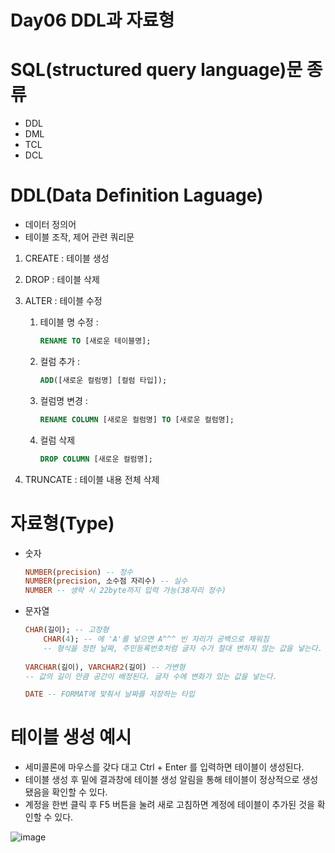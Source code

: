 # Day06 DDL과 자료형

# SQL(structured query language)문 종류

- DDL
- DML
- TCL
- DCL

# DDL(Data Definition Laguage)

- 데이터 정의어
- 테이블 조작, 제어 관련 쿼리문
1. CREATE : 테이블 생성
2. DROP : 테이블 삭제
3. ALTER : 테이블 수정
    1. 테이블 명 수정 : 
        
        ```sql
        RENAME TO [새로운 테이블명];
        ```
        
    2. 컬럼 추가 : 
        
        ```sql
        ADD([새로운 컬럼명] [컬럼 타입]);
        ```
        
    3. 컬럼명 변경 : 
        
        ```sql
        RENAME COLUMN [새로운 컬럼명] TO [새로운 컬럼명];
        ```
        
    4. 컬럼 삭제
        
        ```sql
        DROP COLUMN [새로운 컬럼명];
        ```
        
4. TRUNCATE : 테이블 내용 전체 삭제

# 자료형(Type)

- 숫자
    
    ```sql
    NUMBER(precision) -- 정수
    NUMBER(precision, 소수점 자리수) -- 실수
    NUMBER -- 생략 시 22byte까지 입력 가능(38자리 정수)
    ```
    
- 문자열
    
    ```sql
    CHAR(길이); -- 고정형
    	CHAR(4); -- 에 'A'를 넣으면 A^^^ 빈 자리가 공백으로 채워짐
    	-- 형식을 정한 날짜, 주민등록번호처럼 글자 수가 절대 변하지 않는 값을 넣는다.
    	
    VARCHAR(길이), VARCHAR2(길이) -- 가변형
    -- 값의 길이 만큼 공간이 배정된다. 글자 수에 변화가 있는 값을 넣는다.
    
    DATE -- FORMAT에 맞춰서 날짜를 저장하는 타입
    ```
    

# 테이블 생성 예시

- 세미콜론에 마우스를 갖다 대고 Ctrl + Enter 를 입력하면 테이블이 생성된다.
- 테이블 생성 후 밑에 결과창에 테이블 생성 알림을 통해 테이블이 정상적으로 생성 됐음을 확인할 수 있다.
- 계정을 한번 클릭 후 F5 버튼을 눌려 새로 고침하면 계정에 테이블이 추가된 것을 확인할 수 있다.

![image](https://github.com/user-attachments/assets/e10205f5-05f7-444e-a7af-5d8c0ee5c549)
